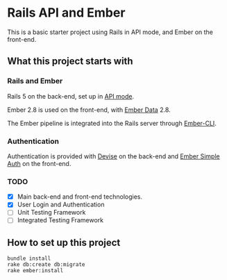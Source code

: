 # Rails API and Ember

This is a basic starter project using Rails in API mode, and Ember on the front-end.

## What this project starts with

### Rails and Ember

Rails 5 on the back-end, set up in [API mode](http://edgeguides.rubyonrails.org/api_app.html). 

Ember 2.8 is used on the front-end, with [Ember Data](https://github.com/emberjs/data) 2.8. 

The Ember pipeline is integrated into the Rails server through [Ember-CLI](https://github.com/ember-cli/ember-cli).

### Authentication

Authentication is provided with [Devise](https://github.com/plataformatec/devise) on the back-end and [Ember Simple Auth](https://github.com/simplabs/ember-simple-auth) on the front-end.

### TODO

- [x] Main back-end and front-end technologies.
- [x] User Login and Authentication
- [ ] Unit Testing Framework
- [ ] Integrated Testing Framework

## How to set up this project

```
bundle install
rake db:create db:migrate
rake ember:install
```




